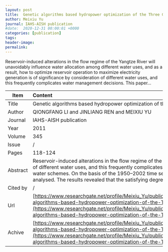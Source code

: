 ```yaml
---
layout: post
title:  Genetic algorithms based hydropower optimization of the Three Gorges reservoir operation under two reservoir storing water schemes
author: Meixiu Yu
journal: IAHS-AISH publication
#date:  2020-12-31 00:00:01 +0000
categories: [publication]
tags: 
header-image: 
permalink: 
---
```

Reservoir-induced alterations in the flow regime of the Yangtze River will unavoidably influence water allocation among different water uses, and as a result, how to optimize reservoir operation to maximize electricity generation is of significance by consideration of different water uses, and this frequently complicates water management decisions. This paper...
<!--the above is the excerpt-->
<!--more-->
<!--the following is the text-->


| Item           | Content    |
| ---------------|:------------|
| Title          | Genetic algorithms based hydropower optimization of the Three Gorges reservoir operation under two reservoir storing water schemes     |
| Author         | QIONGFANG LI and JINLIANG REN and MEIXIU YU    |
| Journal        | IAHS-AISH publication   |
| Year           | 2011      |
| Volume         | 345	   |
| Issue          | /	   |
| Pages          | 118-124	   |
| Abstract       | Reservoir-induced alterations in the flow regime of the Yangtze River will unavoidably influence water allocation among different water uses, and as a result, how to optimize reservoir operation to maximize electricity generation is of significance by consideration of different water uses, and this frequently complicates water management decisions. This paper selected the Three Gorges reservoir as a case study site to explore the operation hydropower optimization based on genetic algorithms under two reservoir storing water schemes. On the basis of the 1950–2002 time series of daily discharge data, the satisfying degrees of the optimal ecological flow and the installed plant capacity for five types of year under two reservoir storing water schemes were computed and analysed. The results revealed that the satisfying degrees of the optimal ecological flow and the installed plant capacity varied with the reservoir water storing schemes adopted and inflow conditions.	 |
| Cited by			 | /   |
| Url  					 | [https://www.researchgate.net/profile/Meixiu_Yu/publication/336148883_Genetic_algorithms_based_hydropower_optimization_of_the_Three_Gorges_reservoir_operation_under_two_reservoir_storing_water_schemes/links/5d93038d299bf10cff1cd8b5/Genetic-algorithms-based-hydropower-optimization-of-the-Three-Gorges-reservoir-operation-under-two-reservoir-storing-water-schemes.pdf](https://www.researchgate.net/profile/Meixiu_Yu/publication/336148883_Genetic_algorithms_based_hydropower_optimization_of_the_Three_Gorges_reservoir_operation_under_two_reservoir_storing_water_schemes/links/5d93038d299bf10cff1cd8b5/Genetic-algorithms-based-hydropower-optimization-of-the-Three-Gorges-reservoir-operation-under-two-reservoir-storing-water-schemes.pdf)		   |
| Achive 	       | [https://www.researchgate.net/profile/Meixiu_Yu/publication/336148883_Genetic_algorithms_based_hydropower_optimization_of_the_Three_Gorges_reservoir_operation_under_two_reservoir_storing_water_schemes/links/5d93038d299bf10cff1cd8b5/Genetic-algorithms-based-hydropower-optimization-of-the-Three-Gorges-reservoir-operation-under-two-reservoir-storing-water-schemes.pdf](https://www.researchgate.net/profile/Meixiu_Yu/publication/336148883_Genetic_algorithms_based_hydropower_optimization_of_the_Three_Gorges_reservoir_operation_under_two_reservoir_storing_water_schemes/links/5d93038d299bf10cff1cd8b5/Genetic-algorithms-based-hydropower-optimization-of-the-Three-Gorges-reservoir-operation-under-two-reservoir-storing-water-schemes.pdf)		 |


